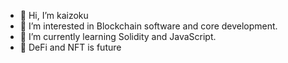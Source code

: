 - 👋 Hi, I’m kaizoku
- 👀 I’m interested in Blockchain software and core development.
- 👾 I’m currently learning Solidity and JavaScript.
- 🚀 DeFi and NFT is future


<!---
kaizokubhaiya/kaizokubhaiya is a ✨ special ✨ repository because its `README.md` (this file) appears on your GitHub profile.
You can click the Preview link to take a look at your changes.
--->
